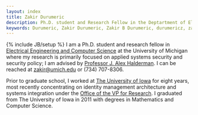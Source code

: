 ```yaml
---
layout: index
title: Zakir Durumeric
description: Ph.D. student and Research Fellow in the Deptartment of Electrical Engineering and Computer Science at the University of Michigan.
keywords: Durumeric, Zakir Durumeric, Zakir B Durumeric, durumericz, zakirbpd, zakird
---
```

{% include JB/setup %}
I am a Ph.D. student and research fellow in [Electrical Engineering and Computer Science](https://www.eecs.umich.edu/) at the University of Michigan where my research is primarily focused on applied systems security and security policy; I am advised by [Professor J. Alex Halderman](https://jhalderm.com/). I can be reached at [zakir@umich.edu](mailto:zakir@umich.edu) or (734) 707-8306.
	
Prior to graduate school, I worked at [The University of Iowa](http://www.uiowa.edu) for eight years, most recently concentrating on identity management architecture and systems integration under the [Office of the VP for Research](https://research.uiowa.edu). I graduated from The University of Iowa in 2011 with degrees in Mathematics and Computer Science. 

